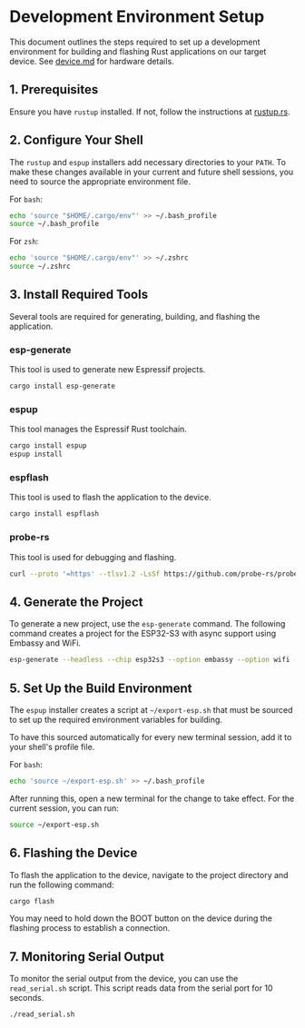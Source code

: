 # Development Environment Setup

This document outlines the steps required to set up a development environment for building and flashing Rust applications on our target device. See [device.md](./device.md) for hardware details.

## 1. Prerequisites

Ensure you have `rustup` installed. If not, follow the instructions at [rustup.rs](https://rustup.rs/).

## 2. Configure Your Shell

The `rustup` and `espup` installers add necessary directories to your `PATH`. To make these changes available in your current and future shell sessions, you need to source the appropriate environment file.

For `bash`:

```bash
echo 'source "$HOME/.cargo/env"' >> ~/.bash_profile
source ~/.bash_profile
```

For `zsh`:

```bash
echo 'source "$HOME/.cargo/env"' >> ~/.zshrc
source ~/.zshrc
```

## 3. Install Required Tools

Several tools are required for generating, building, and flashing the application.

### esp-generate

This tool is used to generate new Espressif projects.

```bash
cargo install esp-generate
```

### espup

This tool manages the Espressif Rust toolchain.

```bash
cargo install espup
espup install
```

### espflash

This tool is used to flash the application to the device.

```bash
cargo install espflash
```

### probe-rs

This tool is used for debugging and flashing.

```bash
curl --proto '=https' --tlsv1.2 -LsSf https://github.com/probe-rs/probe-rs/releases/latest/download/probe-rs-tools-installer.sh | sh
```

## 4. Generate the Project

To generate a new project, use the `esp-generate` command. The following command creates a project for the ESP32-S3 with async support using Embassy and WiFi.

```bash
esp-generate --headless --chip esp32s3 --option embassy --option wifi --option unstable-hal --option alloc t-deck-async-app
```

## 5. Set Up the Build Environment

The `espup` installer creates a script at `~/export-esp.sh` that must be sourced to set up the required environment variables for building.

To have this sourced automatically for every new terminal session, add it to your shell's profile file.

For `bash`:
```bash
echo 'source ~/export-esp.sh' >> ~/.bash_profile
```

After running this, open a new terminal for the change to take effect. For the current session, you can run:
```bash
source ~/export-esp.sh
```

## 6. Flashing the Device

To flash the application to the device, navigate to the project directory and run the following command:

```bash
cargo flash
```

You may need to hold down the BOOT button on the device during the flashing process to establish a connection.

## 7. Monitoring Serial Output

To monitor the serial output from the device, you can use the `read_serial.sh` script. This script reads data from the serial port for 10 seconds.

```bash
./read_serial.sh
```
